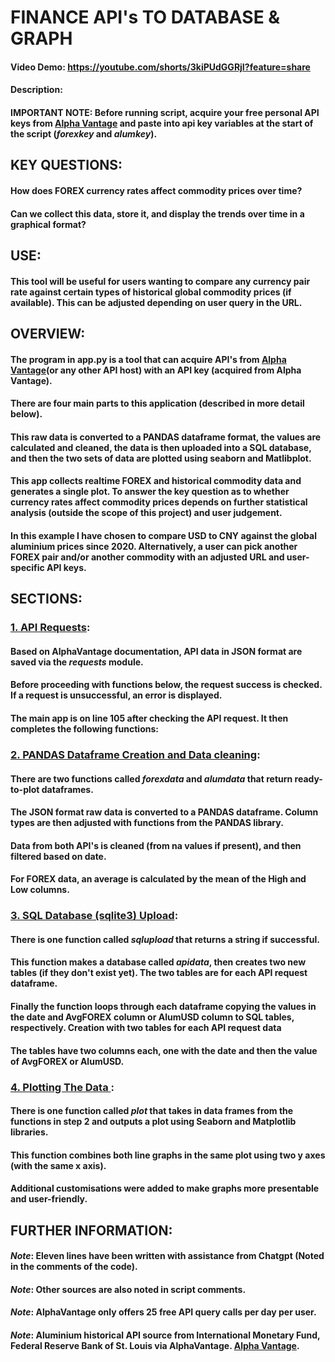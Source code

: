# FINANCE API's TO DATABASE & GRAPH
#### Video Demo: https://youtube.com/shorts/3kiPUdGGRjI?feature=share
#### Description:

#### **IMPORTANT NOTE**: Before running script, acquire your free personal API keys from [Alpha Vantage](https://www.alphavantage.co/documentation/) and paste into api key variables at the start of the script (_forexkey_ and _alumkey_).

## KEY QUESTIONS:
#### How does FOREX currency rates affect commodity prices over time?
#### Can we collect this data, store it, and display the trends over time in a graphical format?

## USE:
#### This tool will be useful for users wanting to compare any currency pair rate against certain types of historical global commodity prices (if available). This can be adjusted depending on user query in the URL.

## OVERVIEW:
#### The program in app.py is a tool that can acquire API's from <ins>Alpha Vantage</ins>(or any other API host) with an API key (acquired from Alpha Vantage).
#### There are four main parts to this application (described in more detail below).
#### This raw data is converted to a PANDAS dataframe format, the values are calculated and cleaned, the data is then uploaded into a SQL database, and then the two sets of data are plotted using seaborn and Matlibplot.
#### This app collects realtime FOREX and historical commodity data and generates a single plot. To answer the key question as to whether currency rates affect commodity prices depends on further statistical analysis (outside the scope of this project) and user judgement.
#### In this example I have chosen to compare USD to CNY against the global aluminium prices since 2020. Alternatively, a user can pick another FOREX pair and/or another commodity with an adjusted URL and user-specific API keys.

## SECTIONS:

### <ins>1. API Requests</ins>:
#### Based on AlphaVantage documentation, API data in JSON format are saved via the _requests_ module.
#### Before proceeding with functions below, the request success is checked. If a request is unsuccessful, an error is displayed.
#### The main app is on line 105 after checking the API request. It then completes the following functions:

### <ins>2. PANDAS Dataframe Creation and Data cleaning</ins>:
#### There are two functions called _forexdata_ and _alumdata_ that return ready-to-plot dataframes.
#### The JSON format raw data is converted to a PANDAS dataframe. Column types are then adjusted with functions from the PANDAS library.
#### Data from both API's is cleaned (from na values if present), and then filtered based on date.
#### For FOREX data, an average is calculated by the mean of the High and Low columns.

### <ins>3. SQL Database (sqlite3) Upload</ins>:
#### There is one function called _sqlupload_ that returns a string if successful.
#### This function makes a database called _apidata_, then creates two new tables (if they don't exist yet). The two tables are for each API request dataframe.
#### Finally the function loops through each dataframe copying the values in the date and AvgFOREX column or AlumUSD column to SQL tables, respectively. Creation with two tables for each API request data
#### The tables have two columns each, one with the date and then the value of AvgFOREX or AlumUSD.

### <ins>4. Plotting The Data </ins>:
#### There is one function called _plot_ that takes in data frames from the functions in step 2 and outputs a plot using Seaborn and Matplotlib libraries.
#### This function combines both line graphs in the same plot using two y axes (with the same x axis).
#### Additional customisations were added to make graphs more presentable and user-friendly.

## FURTHER INFORMATION:
#### _Note_: Eleven lines have been written with assistance from Chatgpt (Noted in the comments of the code).
#### _Note_: Other sources are also noted in script comments.
#### _Note_: AlphaVantage only offers 25 free API query calls per day per user.
#### _Note_: Aluminium historical API source from International Monetary Fund, Federal Reserve Bank of St. Louis via AlphaVantage. [Alpha Vantage](https://www.alphavantage.co/documentation/).

